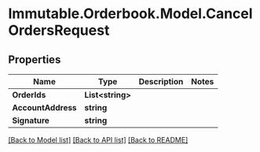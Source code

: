 # Immutable.Orderbook.Model.CancelOrdersRequest

## Properties

 Name               | Type                   | Description | Notes 
--------------------|------------------------|-------------|-------
 **OrderIds**       | **List&lt;string&gt;** |             |
 **AccountAddress** | **string**             |             |
 **Signature**      | **string**             |             |

[[Back to Model list]](../README.md#documentation-for-models) [[Back to API list]](../README.md#documentation-for-api-endpoints) [[Back to README]](../README.md)

